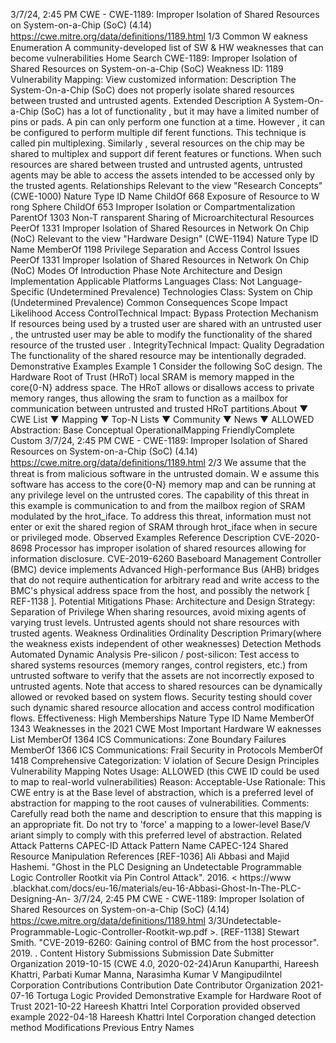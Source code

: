 3/7/24, 2:45 PM CWE - CWE-1189: Improper Isolation of Shared Resources on System-on-a-Chip (SoC) (4.14)
https://cwe.mitre.org/data/deﬁnitions/1189.html 1/3
Common W eakness Enumeration
A community-developed list of SW & HW weaknesses that can become
vulnerabilities
Home Search
CWE-1189: Improper Isolation of Shared Resources on System-on-a-Chip (SoC)
Weakness ID: 1189
Vulnerability Mapping: 
View customized information:
 Description
The System-On-a-Chip (SoC) does not properly isolate shared resources between trusted and untrusted agents.
 Extended Description
A System-On-a-Chip (SoC) has a lot of functionality , but it may have a limited number of pins or pads. A pin can only perform one
function at a time. However , it can be configured to perform multiple dif ferent functions. This technique is called pin multiplexing.
Similarly , several resources on the chip may be shared to multiplex and support dif ferent features or functions. When such resources
are shared between trusted and untrusted agents, untrusted agents may be able to access the assets intended to be accessed only
by the trusted agents.
 Relationships
 Relevant to the view "Research Concepts" (CWE-1000)
Nature Type ID Name
ChildOf 668 Exposure of Resource to W rong Sphere
ChildOf 653 Improper Isolation or Compartmentalization
ParentOf 1303 Non-T ransparent Sharing of Microarchitectural Resources
PeerOf 1331 Improper Isolation of Shared Resources in Network On Chip (NoC)
 Relevant to the view "Hardware Design" (CWE-1194)
Nature Type ID Name
MemberOf 1198 Privilege Separation and Access Control Issues
PeerOf 1331 Improper Isolation of Shared Resources in Network On Chip (NoC)
 Modes Of Introduction
Phase Note
Architecture and Design
Implementation
 Applicable Platforms
Languages
Class: Not Language-Specific (Undetermined Prevalence)
Technologies
Class: System on Chip (Undetermined Prevalence)
 Common Consequences
Scope Impact Likelihood
Access ControlTechnical Impact: Bypass Protection Mechanism
If resources being used by a trusted user are shared with an untrusted user , the untrusted user may
be able to modify the functionality of the shared resource of the trusted user .
IntegrityTechnical Impact: Quality Degradation
The functionality of the shared resource may be intentionally degraded.
 Demonstrative Examples
Example 1
Consider the following SoC design. The Hardware Root of Trust (HRoT) local SRAM is memory mapped in the core{0-N} address
space. The HRoT allows or disallows access to private memory ranges, thus allowing the sram to function as a mailbox for
communication between untrusted and trusted HRoT partitions.About ▼ CWE List ▼ Mapping ▼ Top-N Lists ▼ Community ▼ News ▼
ALLOWED
Abstraction: Base
Conceptual OperationalMapping
FriendlyComplete Custom
3/7/24, 2:45 PM CWE - CWE-1189: Improper Isolation of Shared Resources on System-on-a-Chip (SoC) (4.14)
https://cwe.mitre.org/data/deﬁnitions/1189.html 2/3
We assume that the threat is from malicious software in the untrusted domain. W e assume this software has access to the core{0-N}
memory map and can be running at any privilege level on the untrusted cores. The capability of this threat in this example is
communication to and from the mailbox region of SRAM modulated by the hrot\_iface. To address this threat, information must not
enter or exit the shared region of SRAM through hrot\_iface when in secure or privileged mode.
 Observed Examples
Reference Description
CVE-2020-8698 Processor has improper isolation of shared resources allowing for information disclosure.
CVE-2019-6260 Baseboard Management Controller (BMC) device implements Advanced High-performance Bus (AHB)
bridges that do not require authentication for arbitrary read and write access to the BMC's physical
address space from the host, and possibly the network [ REF-1138 ].
 Potential Mitigations
Phase: Architecture and Design
Strategy: Separation of Privilege
When sharing resources, avoid mixing agents of varying trust levels.
Untrusted agents should not share resources with trusted agents.
 Weakness Ordinalities
Ordinality Description
Primary(where the weakness exists independent of other weaknesses)
 Detection Methods
Automated Dynamic Analysis
Pre-silicon / post-silicon: Test access to shared systems resources (memory ranges, control registers, etc.) from untrusted
software to verify that the assets are not incorrectly exposed to untrusted agents. Note that access to shared resources can be
dynamically allowed or revoked based on system flows. Security testing should cover such dynamic shared resource allocation
and access control modification flows.
Effectiveness: High
 Memberships
Nature Type ID Name
MemberOf 1343 Weaknesses in the 2021 CWE Most Important Hardware W eaknesses List
MemberOf 1364 ICS Communications: Zone Boundary Failures
MemberOf 1366 ICS Communications: Frail Security in Protocols
MemberOf 1418 Comprehensive Categorization: V iolation of Secure Design Principles
 Vulnerability Mapping Notes
Usage: ALLOWED (this CWE ID could be used to map to real-world vulnerabilities)
Reason: Acceptable-Use
Rationale:
This CWE entry is at the Base level of abstraction, which is a preferred level of abstraction for mapping to the root causes of
vulnerabilities.
Comments:
Carefully read both the name and description to ensure that this mapping is an appropriate fit. Do not try to 'force' a mapping to a
lower-level Base/V ariant simply to comply with this preferred level of abstraction.
 Related Attack Patterns
CAPEC-ID Attack Pattern Name
CAPEC-124 Shared Resource Manipulation
 References
[REF-1036] Ali Abbasi and Majid Hashemi. "Ghost in the PLC Designing an Undetectable Programmable Logic Controller Rootkit
via Pin Control Attack". 2016. < https://www .blackhat.com/docs/eu-16/materials/eu-16-Abbasi-Ghost-In-The-PLC-Designing-An-
3/7/24, 2:45 PM CWE - CWE-1189: Improper Isolation of Shared Resources on System-on-a-Chip (SoC) (4.14)
https://cwe.mitre.org/data/deﬁnitions/1189.html 3/3Undetectable-Programmable-Logic-Controller-Rootkit-wp.pdf >.
[REF-1138] Stewart Smith. "CVE-2019-6260: Gaining control of BMC from the host processor". 2019.
.
 Content History
 Submissions
Submission Date Submitter Organization
2019-10-15
(CWE 4.0, 2020-02-24)Arun Kanuparthi, Hareesh Khattri, Parbati Kumar Manna, Narasimha Kumar V
MangipudiIntel
Corporation
 Contributions
Contribution Date Contributor Organization
2021-07-16 Tortuga Logic
Provided Demonstrative Example for Hardware Root of Trust
2021-10-22 Hareesh Khattri Intel
Corporation
provided observed example
2022-04-18 Hareesh Khattri Intel
Corporation
changed detection method
 Modifications
 Previous Entry Names